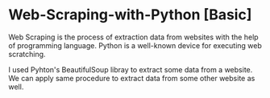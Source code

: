 # Web-Scraping-with-Python [Basic]

Web Scraping is the process of extraction data from websites with the help of programming language.
Python is a well-known device for executing web scratching.

I used Pyhton's BeautifulSoup libray to extract some data from a website. We can apply same procedure to extract data from some other website as well.
